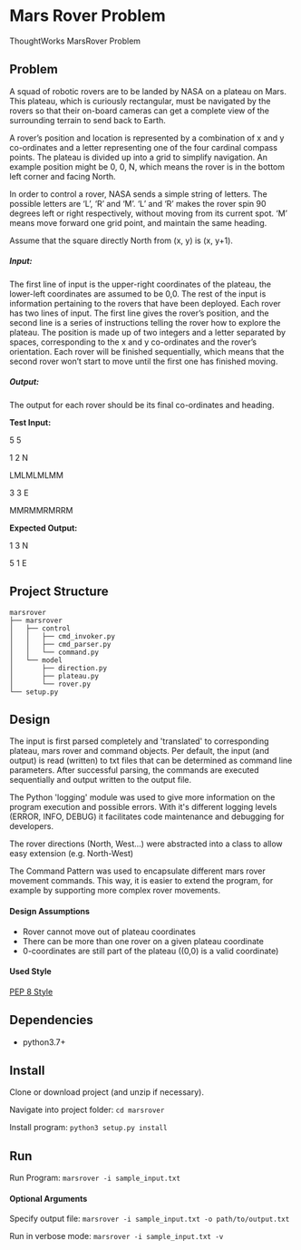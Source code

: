 # Mars Rover Problem
ThoughtWorks MarsRover Problem

## Problem

A squad of robotic rovers are to be landed by NASA on a plateau on Mars. This plateau, which is curiously rectangular, must be navigated by the rovers so that their on-board cameras can get a complete view of the surrounding terrain to send back to Earth.

A rover’s position and location is represented by a combination of x and y co-ordinates and a letter representing one of the four cardinal compass points. The plateau is divided up into a grid to simplify navigation. An example position might be 0, 0, N, which means the rover is in the bottom left corner and facing North.

In order to control a rover, NASA sends a simple string of letters. The possible letters are ‘L’, ‘R’ and ‘M’. ‘L’ and ‘R’ makes the rover spin 90 degrees left or right respectively, without moving from its current spot. ‘M’ means move forward one grid point, and maintain the same heading.

Assume that the square directly North from (x, y) is (x, y+1).

##### Input:
The first line of input is the upper-right coordinates of the plateau, the lower-left coordinates are assumed to be 0,0.
The rest of the input is information pertaining to the rovers that have been deployed. Each rover has two lines of input. The first line gives the rover’s position, and the second line is a series of instructions telling the rover how to explore the plateau.
The position is made up of two integers and a letter separated by spaces, corresponding to the x and y co-ordinates and the rover’s orientation.
Each rover will be finished sequentially, which means that the second rover won’t start to move until the first one has finished moving.

##### Output:
The output for each rover should be its final co-ordinates and heading.


**Test Input:**

5 5

1 2 N

LMLMLMLMM

3 3 E

MMRMMRMRRM

**Expected Output:**

1 3 N

5 1 E

## Project Structure 
```
marsrover
├── marsrover
│   ├── control
│   │   ├── cmd_invoker.py
│   │   ├── cmd_parser.py
│   │   └── command.py
│   └── model
│       ├── direction.py
│       ├── plateau.py
│       └── rover.py
└── setup.py
 ```
 
## Design

The input is first parsed completely and 'translated' to corresponding plateau, mars rover and command objects. Per default, the input (and output) is read (written) to txt files that can be determined as command line parameters.
After successful parsing, the commands are executed sequentially and output written to the output file.

The Python 'logging' module was used to give more information on the program execution and possible errors. With it's different logging levels (ERROR, INFO, DEBUG) it facilitates code maintenance and debugging for developers.

The rover directions (North, West...) were abstracted into a class to allow easy extension (e.g. North-West)

The Command Pattern was used to encapsulate different mars rover movement commands. This way, it is easier to extend the program, for example by supporting more complex rover movements.


#### Design Assumptions
* Rover cannot move out of plateau coordinates
* There can be more than one rover on a given plateau coordinate
* 0-coordinates are still part of the plateau ((0,0) is a valid coordinate)


#### Used Style
[PEP 8 Style](https://www.python.org/dev/peps/pep-0008/)


## Dependencies
* python3.7+

## Install
Clone or download project (and unzip if necessary).

Navigate into project folder: ```cd marsrover```

Install program: ```python3 setup.py install```

## Run 
Run Program: ```marsrover -i sample_input.txt``` 

#### Optional Arguments
Specify output file: ```marsrover -i sample_input.txt -o path/to/output.txt``` 

Run in verbose mode: ```marsrover -i sample_input.txt -v```


